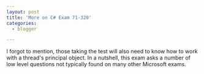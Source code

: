 ```yaml
---
layout: post
title: 'More on C# Exam 71-320'
categories:
  - blogger

---
```


I forgot to mention, those taking the test will also need to know how to work with a thread's principal object.  In a nutshell, this exam asks a number of low level questions not typically found on many other Microsoft exams.
